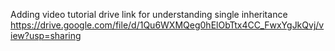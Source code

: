 Adding video tutorial drive link for understanding single inheritance
https://drive.google.com/file/d/1Qu6WXMQeg0hElObTtx4CC_FwxYgJkQvj/view?usp=sharing
